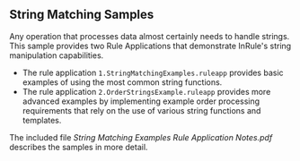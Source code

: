 ## String Matching Samples

Any operation that processes data almost certainly needs to handle strings. This sample provides two Rule Applications that demonstrate InRule's string manipulation capabilities.

* The rule application `1.StringMatchingExamples.ruleapp` provides basic examples of using the most common string functions.
* The rule application `2.OrderStringsExample.ruleapp` provides more advanced examples by implementing example order processing requirements that rely on the use of various string functions and templates.

The included file *String Matching Examples Rule Application Notes.pdf* describes the samples in more detail.
